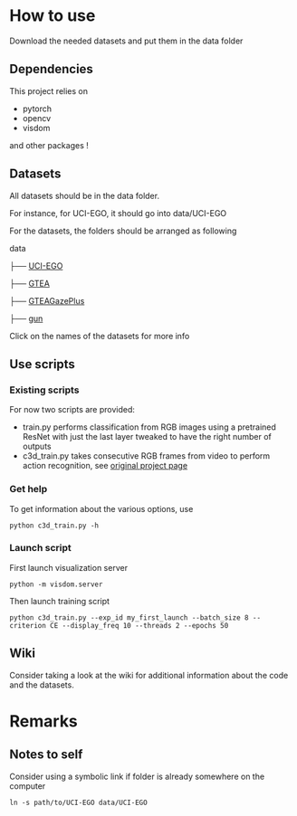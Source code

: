 # How to use

Download the needed datasets and put them in the data folder

## Dependencies

This project relies on

- pytorch
- opencv
- visdom

and other packages !

## Datasets

All datasets should be in the data folder.

For instance, for UCI-EGO, it should go into  data/UCI-EGO

For the datasets, the folders should be arranged as following

data

├── [UCI-EGO](https://github.com/hassony2/inria-research-wiki/wiki/uci-ego-dataset)

├── [GTEA](https://github.com/hassony2/inria-research-wiki/wiki/gtea-dataset)

├── [GTEAGazePlus](https://github.com/hassony2/inria-research-wiki/wiki/gtea-gaze-plus-dataset)

├── [gun](http://www.gregrogez.net/research/egovision4health/gun-71/)


Click on the names of the datasets for more info


## Use scripts

### Existing scripts

For now two scripts are provided:

- train.py performs classification from RGB images using a pretrained ResNet with just the last layer tweaked to have the right number of outputs
- c3d\_train.py takes consecutive RGB frames from video to perform action recognition, see [original project page](http://vlg.cs.dartmouth.edu/c3d/)

###  Get help

To get information about the various options, use

`python c3d_train.py -h`

### Launch script

First launch visualization server

`python -m visdom.server`

Then launch training script

`python c3d_train.py --exp_id my_first_launch --batch_size 8 --criterion CE --display_freq 10 --threads 2 --epochs 50`

## Wiki

Consider taking a look at the wiki for additional information about the code and the datasets.

# Remarks

## Notes to self

Consider using a symbolic link if folder is already somewhere on the computer

`ln -s path/to/UCI-EGO data/UCI-EGO`
